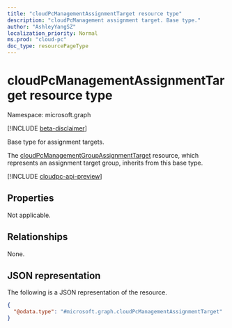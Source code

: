 ```yaml
---
title: "cloudPcManagementAssignmentTarget resource type"
description: "cloudPcManagement assignment target. Base type."
author: "AshleyYangSZ"
localization_priority: Normal
ms.prod: "cloud-pc"
doc_type: resourcePageType
---
```


# cloudPcManagementAssignmentTarget resource type

Namespace: microsoft.graph

[!INCLUDE [beta-disclaimer](../../includes/beta-disclaimer.md)]

Base type for assignment targets.

The [cloudPcManagementGroupAssignmentTarget](cloudpcmanagementgroupassignmenttarget.md) resource, which represents an assignment target group, inherits from this base type.

[!INCLUDE [cloudpc-api-preview](../../includes/cloudpc-api-preview.md)]

## Properties

Not applicable.

## Relationships

None.

## JSON representation

The following is a JSON representation of the resource.
<!-- {
  "blockType": "resource",
  "@odata.type": "microsoft.graph.cloudPcManagementAssignmentTarget"
}
-->

``` json
{
  "@odata.type": "#microsoft.graph.cloudPcManagementAssignmentTarget"
}
```
